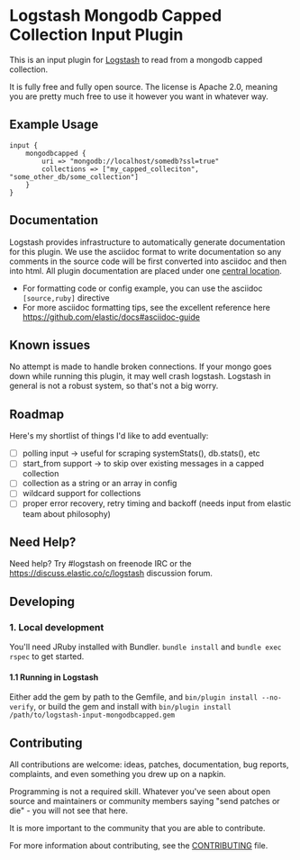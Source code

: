 # Logstash Mongodb Capped Collection Input Plugin

This is an input plugin for [Logstash](https://github.com/elastic/logstash) to read from a mongodb capped collection.

It is fully free and fully open source. The license is Apache 2.0, meaning you are pretty much free to use it however you want in whatever way.

## Example Usage

```
input {
    mongodbcapped {
        uri => "mongodb://localhost/somedb?ssl=true"
        collections => ["my_capped_colleciton", "some_other_db/some_collection"]
    }
}
```

## Documentation

Logstash provides infrastructure to automatically generate documentation for this plugin. We use the asciidoc format to write documentation so any comments in the source code will be first converted into asciidoc and then into html. All plugin documentation are placed under one [central location](http://www.elastic.co/guide/en/logstash/current/).

- For formatting code or config example, you can use the asciidoc `[source,ruby]` directive
- For more asciidoc formatting tips, see the excellent reference here https://github.com/elastic/docs#asciidoc-guide

## Known issues

No attempt is made to handle broken connections. If your mongo goes down while running this plugin, it may well crash logstash. Logstash in general is not a robust system, so that's not a big worry.

## Roadmap

Here's my shortlist of things I'd like to add eventually:

- [ ] polling input -> useful for scraping systemStats(), db.stats(), etc
- [ ] start_from support -> to skip over existing messages in a capped collection
- [ ] collection as a string or an array in config
- [ ] wildcard support for collections
- [ ] proper error recovery, retry timing and backoff (needs input from elastic team about philosophy)

## Need Help?

Need help? Try #logstash on freenode IRC or the https://discuss.elastic.co/c/logstash discussion forum.

## Developing

### 1. Local development

You'll need JRuby installed with Bundler. `bundle install` and `bundle exec rspec` to get started.

#### 1.1 Running in Logstash

Either add the gem by path to the Gemfile, and `bin/plugin install --no-verify`, or build the gem and install with `bin/plugin install /path/to/logstash-input-mongodbcapped.gem`

## Contributing

All contributions are welcome: ideas, patches, documentation, bug reports, complaints, and even something you drew up on a napkin.

Programming is not a required skill. Whatever you've seen about open source and maintainers or community members saying "send patches or die" - you will not see that here.

It is more important to the community that you are able to contribute.

For more information about contributing, see the [CONTRIBUTING](https://github.com/elastic/logstash/blob/master/CONTRIBUTING.md) file.
